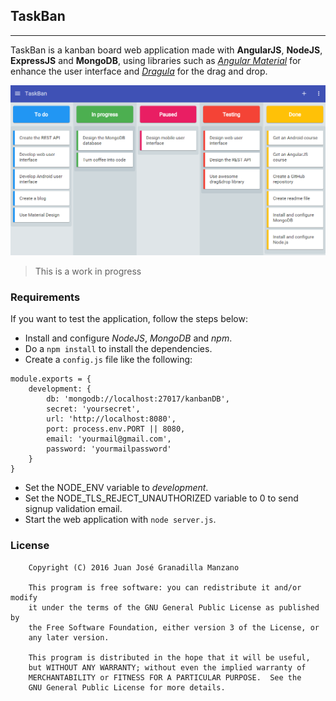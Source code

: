 ## TaskBan
***
TaskBan is a kanban board web application made with **AngularJS**, **NodeJS**, **ExpressJS** and **MongoDB**, using libraries such as [*Angular Material*](https://material.angularjs.org/latest/) for enhance the user interface and [*Dragula*](http://bevacqua.github.io/angular-dragula/) for the drag and drop.

![Application image](img/taskban.png)

> This is a work in progress

### Requirements

If you want to test the application, follow the steps below:

* Install and configure *NodeJS*, *MongoDB* and *npm*.
* Do a ``npm install`` to install the dependencies.
* Create a ``config.js`` file like the following:
```
module.exports = {
	development: {
		db: 'mongodb://localhost:27017/kanbanDB',
		secret: 'yoursecret',
		url: 'http://localhost:8080',
		port: process.env.PORT || 8080,
		email: 'yourmail@gmail.com',
		password: 'yourmailpassword'
	}
}
```
* Set the NODE_ENV variable to *development*.
* Set the NODE_TLS_REJECT_UNAUTHORIZED variable to 0 to send signup validation email.
* Start the web application with ``node server.js``.

### License
```
    Copyright (C) 2016 Juan José Granadilla Manzano

    This program is free software: you can redistribute it and/or modify
    it under the terms of the GNU General Public License as published by
    the Free Software Foundation, either version 3 of the License, or
    any later version.

    This program is distributed in the hope that it will be useful,
    but WITHOUT ANY WARRANTY; without even the implied warranty of
    MERCHANTABILITY or FITNESS FOR A PARTICULAR PURPOSE.  See the
    GNU General Public License for more details.
```
